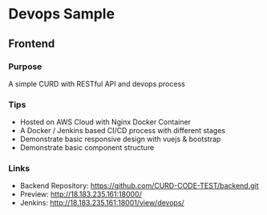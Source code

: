 # Devops Sample

## Frontend

### Purpose
A simple CURD with RESTful API and devops process

### Tips
- Hosted on AWS Cloud with Nginx Docker Container
- A Docker / Jenkins based CI/CD process with different stages
- Demonstrate basic responsive design with vuejs & bootstrap
- Demonstrate basic component structure

### Links
- Backend Repository: https://github.com/CURD-CODE-TEST/backend.git
- Preview: http://18.183.235.161:18000/
- Jenkins: http://18.183.235.161:18001/view/devops/

